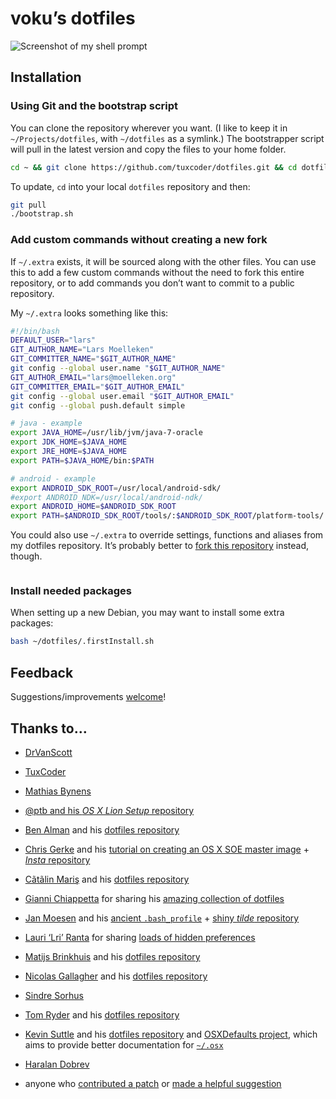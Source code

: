 # voku’s dotfiles

![Screenshot of my shell prompt](http://suckup.de/wp-content/uploads/2014/06/bash_prompt.png)

## Installation

### Using Git and the bootstrap script

You can clone the repository wherever you want. (I like to keep it in `~/Projects/dotfiles`, with `~/dotfiles` as a symlink.) The bootstrapper script will pull in the latest version and copy the files to your home folder.

```bash
cd ~ && git clone https://github.com/tuxcoder/dotfiles.git && cd dotfiles && source bootstrap.sh
```

To update, `cd` into your local `dotfiles` repository and then:

```bash
git pull
./bootstrap.sh
```

### Add custom commands without creating a new fork

If `~/.extra` exists, it will be sourced along with the other files. You can use this to add a few custom commands without the need to fork this entire repository, or to add commands you don’t want to commit to a public repository.

My `~/.extra` looks something like this:

```bash
#!/bin/bash                                                                                                                                                                                                       
DEFAULT_USER="lars"
GIT_AUTHOR_NAME="Lars Moelleken"
GIT_COMMITTER_NAME="$GIT_AUTHOR_NAME"
git config --global user.name "$GIT_AUTHOR_NAME"
GIT_AUTHOR_EMAIL="lars@moelleken.org"
GIT_COMMITTER_EMAIL="$GIT_AUTHOR_EMAIL"
git config --global user.email "$GIT_AUTHOR_EMAIL"
git config --global push.default simple

# java - example
export JAVA_HOME=/usr/lib/jvm/java-7-oracle
export JDK_HOME=$JAVA_HOME
export JRE_HOME=$JAVA_HOME
export PATH=$JAVA_HOME/bin:$PATH

# android - example
export ANDROID_SDK_ROOT=/usr/local/android-sdk/
#export ANDROID_NDK=/usr/local/android-ndk/
export ANDROID_HOME=$ANDROID_SDK_ROOT
export PATH=$ANDROID_SDK_ROOT/tools/:$ANDROID_SDK_ROOT/platform-tools/:$ANDROID_SDK_ROOT/build-tools/19.1.0/:$PATH
```

You could also use `~/.extra` to override settings, functions and aliases from my dotfiles repository. It’s probably better to [fork this repository](https://github.com/voku/dotfiles/fork) instead, though.

```bash
```

### Install needed packages

When setting up a new Debian, you may want to install some extra packages:

```bash
bash ~/dotfiles/.firstInstall.sh
```

## Feedback

Suggestions/improvements
[welcome](https://github.com/voku/dotfiles/issues)!

## Thanks to…

* [DrVanScott](https://github.com/DrVanScott/dotfiles/)
* [TuxCoder](https://github.com/TuxCoder/dotfiles/)
* [Mathias Bynens](https://github.com/mathiasbynens/dotfiles/)
* [@ptb and his _OS X Lion Setup_ repository](https://github.com/ptb/Mac-OS-X-Lion-Setup)
* [Ben Alman](http://benalman.com/) and his [dotfiles repository](https://github.com/cowboy/dotfiles)
* [Chris Gerke](http://www.randomsquared.com/) and his [tutorial on creating an OS X SOE master image](http://chris-gerke.blogspot.com/2012/04/mac-osx-soe-master-image-day-7.html) + [_Insta_ repository](https://github.com/cgerke/Insta)
* [Cãtãlin Mariş](https://github.com/alrra) and his [dotfiles repository](https://github.com/alrra/dotfiles)
* [Gianni Chiappetta](http://gf3.ca/) for sharing his [amazing collection of dotfiles](https://github.com/gf3/dotfiles)
* [Jan Moesen](http://jan.moesen.nu/) and his [ancient `.bash_profile`](https://gist.github.com/1156154) + [shiny _tilde_ repository](https://github.com/janmoesen/tilde)
* [Lauri ‘Lri’ Ranta](http://lri.me/) for sharing [loads of hidden preferences](http://osxnotes.net/defaults.html)
* [Matijs Brinkhuis](http://hotfusion.nl/) and his [dotfiles repository](https://github.com/matijs/dotfiles)
* [Nicolas Gallagher](http://nicolasgallagher.com/) and his [dotfiles repository](https://github.com/necolas/dotfiles)
* [Sindre Sorhus](http://sindresorhus.com/)
* [Tom Ryder](http://blog.sanctum.geek.nz/) and his [dotfiles repository](https://github.com/tejr/dotfiles)
* [Kevin Suttle](http://kevinsuttle.com/) and his [dotfiles repository](https://github.com/kevinSuttle/dotfiles) and [OSXDefaults project](https://github.com/kevinSuttle/OSXDefaults), which aims to provide better documentation for [`~/.osx`](http://mths.be/osx)
* [Haralan Dobrev](http://hkdobrev.com/)

* anyone who [contributed a patch](https://github.com/voku/dotfiles/contributors) or [made a helpful suggestion](https://github.com/mathiasbynens/dotfiles/issues)
